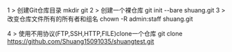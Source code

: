 1 > 创建Git仓库目录
mkdir git
2 > 创建一个裸仓库
git init --bare shuang.git
3 > 改变仓库文件所有的所有者和组名
chown -R admin:staff shuang.git

4 > 使用不用协议(FTP,SSH,HTTP,FILE)clone一个仓库
git clone https://github.com/Shuang15091035/shuangtest.git
